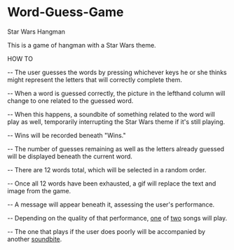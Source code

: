 # Word-Guess-Game

Star Wars Hangman

This is a game of hangman with a Star Wars theme.

HOW TO

-- The user guesses the words by pressing whichever keys he or she thinks might represent the letters that will correctly complete them.

-- When a word is guessed correctly, the picture in the lefthand column will change to one related to the guessed word.

-- When this happens, a soundbite of something related to the word will play as well, temporarily interrupting the Star Wars theme if it's still playing.

-- Wins will be recorded beneath "Wins."

-- The number of guesses remaining as well as the letters already guessed will be displayed beneath the current word.

-- There are 12 words total, which will be selected in a random order.

-- Once all 12 words have been exhausted, a gif will replace the text and image from the game.

-- A message will appear beneath it, assessing the user's performance.

-- Depending on the quality of that performance, [one](assets/audio/empire-ending-song.mp3) of [two](assets/audio/throne-room-theme) songs will play.

-- The one that plays if the user does poorly will be accompanied by another [soundbite](assets/audio/luke-no.mov).